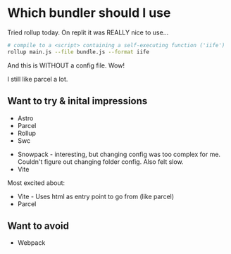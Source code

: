 # Which bundler should I use

Tried rollup today. On replit it was REALLY nice to use... 
```bash
# compile to a <script> containing a self-executing function ('iife')
rollup main.js --file bundle.js --format iife
```
And this is WITHOUT a config file. Wow!


I still like parcel a lot.

## Want to try & inital impressions
- Astro
- Parcel
- Rollup
- Swc

* Snowpack - interesting, but changing config was too complex for me. Couldn't
figure out changing folder config. Also felt slow.
* Vite

Most excited about:
- Vite - Uses html as entry point to go from (like parcel)
- Parcel

## Want to avoid
- Webpack
